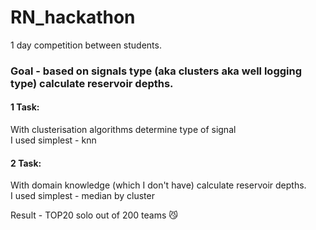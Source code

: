 # RN_hackathon
1 day competition between students.  
### Goal - based on signals type (aka clusters aka well logging type) calculate reservoir depths.

#### 1 Task:

With clusterisation algorithms determine type of signal  
I used simplest - knn

#### 2 Task:

With domain knowledge (which I don't have) calculate reservoir depths.  
I used simplest - median by cluster

Result - TOP20 solo out of 200 teams :smirk_cat:
